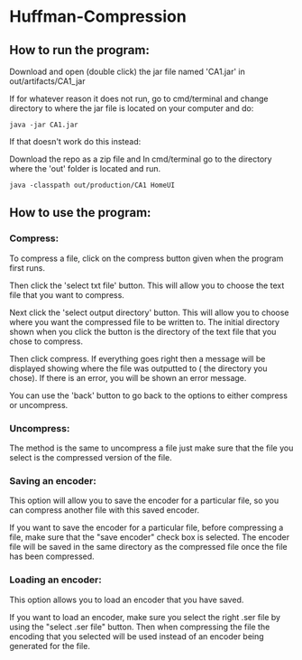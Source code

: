 # Huffman-Compression

## How to run the program:

Download and open (double click) the jar file named 'CA1.jar' in out/artifacts/CA1_jar

If for whatever reason it does not run, go to cmd/terminal and change directory to where the jar file is located on your
computer and do:

```
java -jar CA1.jar
```

If that doesn't work do this instead:

Download the repo as a zip file and 
In cmd/terminal go to the directory where the 'out' folder is located and run.

```
java -classpath out/production/CA1 HomeUI
```

## How to use the program:

### Compress:

To compress a file, click on the compress button given when the program first runs.

Then click the 'select txt file' button. This will allow you to choose the text file that you want to compress.

Next click the 'select output directory' button. This will allow you to choose where you want the compressed file to be
written to. The initial directory shown when you click the button is the directory of the text file that you chose to
compress.

Then click compress. If everything goes right then a message will be displayed showing where the file was outputted to (
the directory you chose). If there is an error, you will be shown an error message.

You can use the 'back' button to go back to the options to either compress or uncompress.

### Uncompress:

The method is the same to uncompress a file just make sure that the file you select is the compressed version of the
file.

### Saving an encoder:

This option will allow you to save the encoder for a particular file, so you can compress another file with this saved
encoder.

If you want to save the encoder for a particular file, before compressing a file, make sure that the "save encoder"
check box is selected. The encoder file will be saved in the same directory as the compressed file once the file has
been compressed.

### Loading an encoder:

This option allows you to load an encoder that you have saved.

If you want to load an encoder, make sure you select the right .ser file by using the "select .ser file" button. Then
when compressing the file the encoding that you selected will be used instead of an encoder being generated for the
file.
